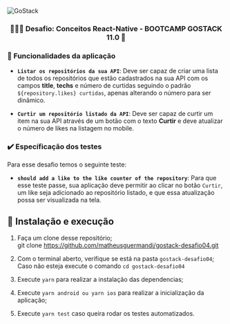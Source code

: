 <img alt="GoStack" src="https://storage.googleapis.com/golden-wind/bootcamp-gostack/header-desafios.png" />

<h3 align="center">
  👨🏻‍🚀 Desafio: Conceitos React-Native - BOOTCAMP GOSTACK 11.0 🚀
</h3>

### 📑 Funcionalidades da aplicação

- **`Listar os repositórios da sua API`**: Deve ser capaz de criar uma lista de todos os repositórios que estão cadastrados na sua API com os campos **title**, **techs** e número de curtidas seguindo o padrão `${repository.likes} curtidas`, apenas alterando o número para ser dinâmico.

- **`Curtir um repositório listado da API`**: Deve ser capaz de curtir um item na sua API através de um botão com o texto **Curtir** e deve atualizar o número de likes na listagem no mobile.

### ✔️ Específicação dos testes

Para esse desafio temos o seguinte teste:

- **`should add a like to the like counter of the repository`**: Para que esse teste passe, sua aplicação deve permitir ao clicar no botão `Curtir`, um like seja adicionado ao repositório listado, e que essa atualização possa ser visualizada na tela.

## 🚀 Instalação e execução

1. Faça um clone desse repositório;</br>
   git clone https://github.com/matheusguermandi/gostack-desafio04.git
   
2. Com o terminal aberto, verifique se está na pasta `gostack-desafio04`;</br>
   Caso não esteja execute o comando `cd gostack-desafio04`
   
3. Execute `yarn` para realizar a instalação das dependencias;

4. Execute `yarn android ou yarn ios` para realizar a inicialização da aplicação;

5. Execute `yarn test` caso queira rodar os testes automatizados.
